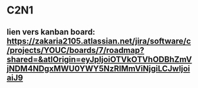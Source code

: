 # C2N1
## lien vers kanban board: https://zakaria2105.atlassian.net/jira/software/c/projects/YOUC/boards/7/roadmap?shared=&atlOrigin=eyJpIjoiOTVkOTVhODBhZmVjNDM4NDgxMWU0YWY5NzRlMmViNjgiLCJwIjoiaiJ9
